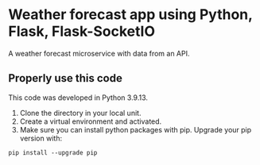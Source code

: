 # Weather forecast app using Python, Flask, Flask-SocketIO
A weather forecast microservice with data from an API.

## Properly use this code
This code was developed in Python 3.9.13.

1. Clone the directory in your local unit.
2. Create a virtual environment and activated.
3. Make sure you can install python packages with pip. Upgrade your pip version with:
```
pip install --upgrade pip
```
